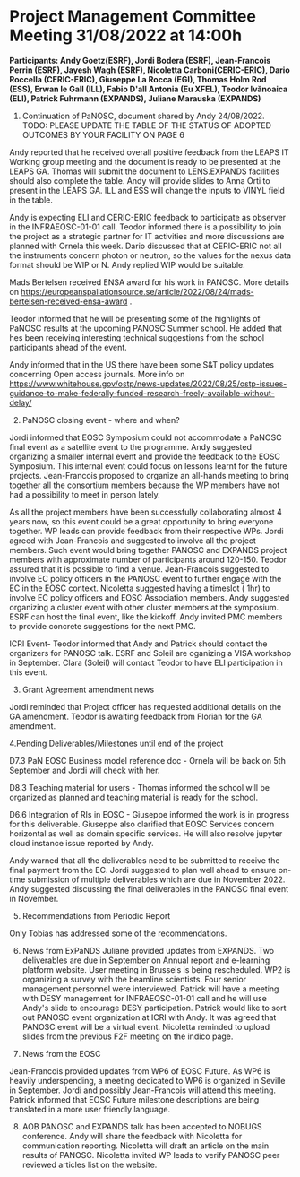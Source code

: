 **Project Management Committee Meeting 31/08/2022 at 14:00h**
=================================================================

**Participants: Andy Goetz(ESRF), Jordi Bodera (ESRF), Jean-Francois Perrin (ESRF), Jayesh Wagh (ESRF),  Nicoletta Carboni(CERIC-ERIC), Dario Roccella (CERIC-ERIC), Giuseppe La Rocca (EGI), Thomas Holm Rod (ESS), Erwan le Gall (ILL), Fabio D'all Antonia (Eu XFEL), Teodor Ivănoaica (ELI), Patrick Fuhrmann (EXPANDS), Juliane Marauska (EXPANDS)**


1. Continuation of PaNOSC, document shared by Andy 24/08/2022. TODO: PLEASE UPDATE THE TABLE OF THE STATUS OF ADOPTED OUTCOMES BY YOUR FACILITY ON PAGE 6

Andy reported that he received overall positive feedback from the LEAPS IT Working group meeting and the document is ready to be presented at the LEAPS GA. Thomas will submit the document to LENS.EXPANDS facilities should also complete the table. Andy will provide slides to Anna Orti to present in the LEAPS GA. ILL and ESS will change the inputs to VINYL field in the table.

Andy is expecting ELI and CERIC-ERIC feedback to participate as observer in the INFRAEOSC-01-01 call. Teodor informed there is a possibility to join the project as a strategic partner for IT activities and more discussions are planned with Ornela this week.
Dario discussed that at CERIC-ERIC not all the instruments concern photon or neutron, so the values for the nexus data format should be WIP or N. Andy replied WIP would be suitable.

Mads Bertelsen received ENSA award for his work in PANOSC. More details on https://europeanspallationsource.se/article/2022/08/24/mads-bertelsen-received-ensa-award .

Teodor informed that he will be presenting some of the highlights of PaNOSC results at the upcoming PANOSC Summer school. He added that hes been receiving interesting technical suggestions from the school participants ahead of the event.

Andy informed that in the US there have been some S&T policy updates concerning Open access journals. More info on https://www.whitehouse.gov/ostp/news-updates/2022/08/25/ostp-issues-guidance-to-make-federally-funded-research-freely-available-without-delay/


2. PaNOSC closing event - where and when?

Jordi informed that EOSC Symposium could not accommodate a PaNOSC final event as a satellite event to the programme. Andy suggested organizing a smaller internal event and provide the feedback to the EOSC Symposium. This internal event could focus on lessons learnt for the future projects.
Jean-Francois proposed to organize an all-hands meeting to bring together all the consortium members because the WP members have not had a possibility to meet in person lately.

As all the project members have been successfully collaborating almost 4 years now, so this event could be a great opportunity to bring everyone together. WP leads can provide feedback from their respective WPs. Jordi agreed with Jean-Francois and suggested to involve all the project members. Such event would bring together PANOSC and EXPANDS project members with approximate number of participants around 120-150. Teodor assured that it is possible to find a venue. 
Jean-Francois suggested to involve EC policy officers in the PANOSC event to further engage with the EC in the EOSC context. Nicoletta suggested having a timeslot ( 1hr) to involve EC policy officers and EOSC Association members. Andy suggested organizing a cluster event with other cluster members at the symposium. 
ESRF can host the final event, like the kickoff. Andy invited PMC members to provide concrete suggestions for the next PMC. 

ICRI Event- Teodor informed that Andy and Patrick should contact the organizers for PANOSC talk. ESRF and Soleil are oganizing a VISA workshop in September. Clara (Soleil) will contact Teodor to have ELI participation in this event.


3. Grant Agreement amendment news

Jordi reminded that Project officer has requested additional details on the GA amendment. Teodor is awaiting feedback from Florian for the GA amendment.

4.Pending Deliverables/Milestones until end of the project

D7.3 PaN EOSC Business model reference doc - Ornela will be back on 5th September and Jordi will check with her.

D8.3 Teaching material for users - Thomas informed the school will be organized as planned and teaching material is ready for the school.

D6.6 Integration of RIs in EOSC - Giuseppe informed the work is in progress for this deliverable. Giuseppe also clarified that EOSC Services concern horizontal as well as domain specific services.
He will also resolve jupyter cloud instance issue reported by Andy.


Andy warned that all the deliverables need to be submitted to receive the final payment from the EC.
Jordi suggested to plan well ahead to ensure on-time submission of multiple deliverables which are due in November 2022. Andy suggested discussing the final deliverables in the PANOSC final event in November.


5. Recommendations from Periodic Report

Only Tobias has addressed some of the recommendations.

6. News from ExPaNDS
Juliane provided updates from EXPANDS. Two deliverables are due in September on Annual report and e-learning platform website. User meeting in Brussels is being rescheduled. WP2 is organizing a survey with the beamline scientists. Four senior management personnel were interviewed.
Patrick will have a meeting with DESY management for INFRAEOSC-01-01 call and he will use Andy's slide to encourage DESY participation. Patrick would like to sort out PANOSC event organization at ICRI with Andy. It was agreed that PANOSC event will be a virtual event.
Nicoletta reminded to upload slides from the previous F2F meeting on the indico page. 

7. News from the EOSC

Jean-Francois provided updates from WP6 of EOSC Future. As WP6 is heavily underspending, a meeting dedicated to WP6 is organized in Seville in September. Jordi and possibly Jean-Francois will attend this meeting.
Patrick informed that EOSC Future milestone descriptions are being translated in a more user friendly language. 

8. AOB
PANOSC and EXPANDS talk has been accepted to NOBUGS conference. Andy will share the feedback with Nicoletta for communication reporting. Nicoletta will draft an article on the main results of PANOSC. Nicoletta invited WP leads to verify PANOSC peer reviewed articles list on the website.





